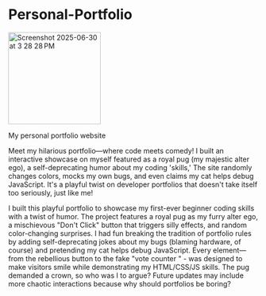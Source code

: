 # Personal-Portfolio


<img width="186" alt="Screenshot 2025-06-30 at 3 28 28 PM" src="https://github.com/user-attachments/assets/c312bcec-4086-43d7-acfc-0e80bff266b7" />


My personal portfolio website

Meet my hilarious portfolio—where code meets comedy! I built an interactive showcase on myself featured as a royal pug (my majestic alter ego), a self-deprecating humor about my coding 'skills,' The site randomly changes colors, mocks my own bugs, and even claims my cat helps debug JavaScript. It's a playful twist on developer portfolios that doesn't take itself too seriously, just like me!

I built this playful portfolio to showcase my first-ever beginner coding skills with a twist of humor. The project features a royal pug as my furry alter ego, a mischievous "Don't Click" button that triggers silly effects, and random color-changing surprises. I had fun breaking the tradition of portfolio rules by adding self-deprecating jokes about my bugs (blaming hardware, of  course) and pretending my cat helps debug JavaScript. Every element—from the rebellious button to the fake "vote counter " - was designed to make visitors smile while demonstrating my HTML/CSS/JS skills. The pug demanded a crown, so who was I to argue? Future updates may include more chaotic interactions because why should portfolios be boring?
